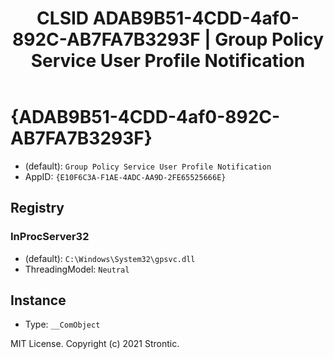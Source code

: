 ﻿---
title: "CLSID ADAB9B51-4CDD-4af0-892C-AB7FA7B3293F | Group Policy Service User Profile Notification"
excerpt: What is COM-Object CLSID ADAB9B51-4CDD-4af0-892C-AB7FA7B3293F?
---

# {ADAB9B51-4CDD-4af0-892C-AB7FA7B3293F}

* (default): `Group Policy Service User Profile Notification`
* AppID: `{E10F6C3A-F1AE-4ADC-AA9D-2FE65525666E}`

## Registry


### InProcServer32

* (default): `C:\Windows\System32\gpsvc.dll`
* ThreadingModel: `Neutral`

## Instance

* Type: `__ComObject`

MIT License. Copyright (c) 2021 Strontic.


